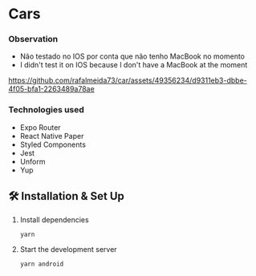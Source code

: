 # Cars

### Observation
- Não testado no IOS por conta que não tenho MacBook no momento
- I didn't test it on IOS because I don't have a MacBook at the moment

  

https://github.com/rafalmeida73/car/assets/49356234/d9311eb3-dbbe-4f05-bfa1-2263489a78ae



### Technologies used
- Expo Router
- React Native Paper
- Styled Components
- Jest
- Unform
- Yup

## 🛠 Installation & Set Up

1. Install dependencies

   ```sh
   yarn
   ```

4. Start the development server

   ```sh
   yarn android
   ```
